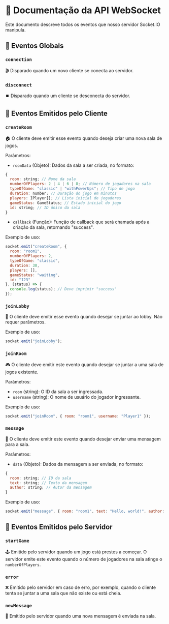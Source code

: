 # 🚀 Documentação da API WebSocket

Este documento descreve todos os eventos que nosso servidor Socket.IO manipula.

## 👥 Eventos Globais

### `connection` 

🎬 Disparado quando um novo cliente se conecta ao servidor.

### `disconnect` 

⏹️ Disparado quando um cliente se desconecta do servidor. 

## 📢 Eventos Emitidos pelo Cliente

### `createRoom` 

🏠 O cliente deve emitir esse evento quando deseja criar uma nova sala de jogos.

Parâmetros:
- `roomData` (Objeto): Dados da sala a ser criada, no formato:

```javascript
{
  room: string; // Nome da sala
  numberOfPlayers: 2 | 4 | 6 | 8; // Número de jogadores na sala
  typeOfGame: "classic" | "withPowerUps"; // Tipo de jogo
  duration: number; // Duração do jogo em minutos
  players: IPlayer[]; // Lista inicial de jogadores
  gameStatus: GameStatus; // Estado inicial do jogo
  id: string; // ID único da sala
}
```

- `callback` (Função): Função de callback que será chamada após a criação da sala, retornando "success".

Exemplo de uso:

```javascript
socket.emit("createRoom", {
  room: "room1",
  numberOfPlayers: 2,
  typeOfGame: "classic",
  duration: 30,
  players: [],
  gameStatus: "waiting",
  id: "123"
}, (status) => {
  console.log(status); // Deve imprimir "success"
});
```

### `joinLobby`

👋 O cliente deve emitir esse evento quando desejar se juntar ao lobby. Não requer parâmetros.

Exemplo de uso:

```javascript
socket.emit("joinLobby");
```

### `joinRoom`

🎮 O cliente deve emitir este evento quando desejar se juntar a uma sala de jogos existente.

Parâmetros:
- `room` (string): O ID da sala a ser ingressada.
- `username` (string): O nome de usuário do jogador ingressante.

Exemplo de uso:

```javascript
socket.emit("joinRoom", { room: "room1", username: "Player1" });
```

### `message`

💬 O cliente deve emitir este evento quando desejar enviar uma mensagem para a sala.

Parâmetros:
- `data` (Objeto): Dados da mensagem a ser enviada, no formato:

```javascript
{
  room: string; // ID da sala
  text: string; // Texto da mensagem
  author: string; // Autor da mensagem
}
```

Exemplo de uso:

```javascript
socket.emit("message", { room: "room1", text: "Hello, world!", author: "Player1" });
```

## 📡 Eventos Emitidos pelo Servidor

### `startGame`

🕹️ Emitido pelo servidor quando um jogo está prestes a começar. O servidor emite este evento quando o número de jogadores na sala atinge o `numberOfPlayers`.

### `error`

❌ Emitido pelo servidor em caso de erro, por exemplo, quando o cliente tenta se juntar a uma sala que não existe ou está cheia.

### `newMessage`

📨 Emitido pelo servidor quando uma nova mensagem é enviada na sala.
